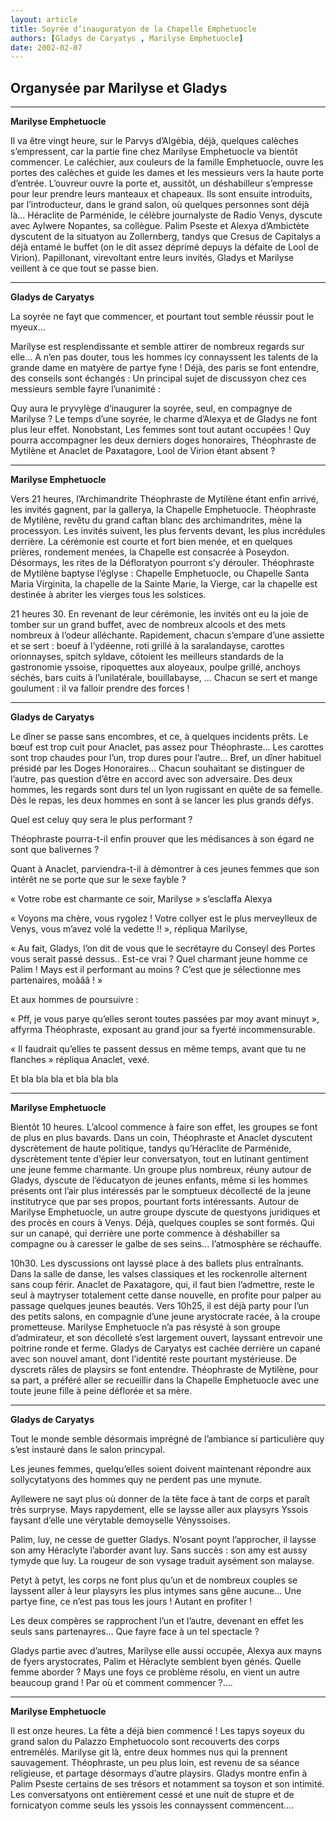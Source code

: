 ```yaml
---
layout: article
title: Soyrée d’inauguratyon de la Chapelle Emphetuocle
authors: [Gladys de Caryatys , Marilyse Emphetuocle]
date: 2002-02-07
---
```


## Organysée par Marilyse et Gladys

---
**Marilyse Emphetuocle**

Il va être vingt heure, sur le Parvys d’Algébia, déjà, quelques calèches s’empressent, car la partie fine chez Marilyse Emphetuocle va bientôt commencer. Le caléchier, aux couleurs de la famille Emphetuocle, ouvre les portes des calèches et guide les dames et les messieurs vers la haute porte d’entrée. L’ouvreur ouvre la porte et, aussitôt, un déshabilleur s’empresse pour leur prendre leurs manteaux et chapeaux. Ils sont ensuite introduits, par l’introducteur, dans le grand salon, où quelques personnes sont déjà là... Héraclite de Parménide, le célèbre journalyste de Radio Venys, dyscute avec Aylwere Nopantes, sa collègue. Palim Pseste et Alexya d’Ambictète dyscutent de la situatyon au Zollernberg, tandys que Cresus de Capitalys a déjà entamé le buffet (on le dit assez déprimé depuys la défaite de Lool de Virion). Papillonant, virevoltant entre leurs invités, Gladys et Marilyse veillent à ce que tout se passe bien.

---
**Gladys de Caryatys**

La soyrée ne fayt que commencer, et pourtant tout semble réussir pout le myeux...

Marilyse est resplendissante et semble attirer de nombreux regards sur elle... A n’en pas douter, tous les hommes icy connayssent les talents de la grande dame en matyère de partye fyne ! Déjà, des paris se font entendre, des conseils sont échangés : Un principal sujet de discussyon chez ces messieurs semble fayre l’unanimité :

Quy aura le pryvylège d’inaugurer la soyrée, seul, en compagnye de Marilyse ? Le temps d’une soyrée, le charme d’Alexya et de Gladys ne font plus leur effet. Nonobstant, Les femmes sont tout autant occupées ! Quy pourra accompagner les deux derniers doges honoraires, Théophraste de Mytilène et Anaclet de Paxatagore, Lool de Virion étant absent ?

---
**Marilyse Emphetuocle**

Vers 21 heures, l’Archimandrite Théophraste de Mytilène étant enfin arrivé, les invités gagnent, par la gallerya, la Chapelle Emphetuocle. Théophraste de Mytilène, revêtu du grand caftan blanc des archimandrites, mène la processyon. Les invités suivent, les plus fervents devant, les plus incrédules derrière. La cérémonie est courte et fort bien menée, et en quelques prières, rondement menées, la Chapelle est consacrée à Poseydon. Désormays, les rites de la Défloratyon pourront s’y dérouler. Théophraste de Mytilène baptyse l’églyse : Chapelle Emphetuocle, ou Chapelle Santa Maria Virginita, la chapelle de la Sainte Marie, la Vierge, car la chapelle est destinée à abriter les vierges tous les solstices.

21 heures 30. En revenant de leur cérémonie, les invités ont eu la joie de tomber sur un grand buffet, avec de nombreux alcools et des mets nombreux à l’odeur alléchante. Rapidement, chacun s’empare d’une assiette et se sert : boeuf à l’ydéenne, roti grillé à la saralandayse, carottes orionnayses, spitch syldave, côtoient les meilleurs standards de la gastronomie yssoise, ripoquettes aux aloyeaux, poulpe grillé, anchoys séchés, bars cuits à l’unilatérale, bouillabayse, ... Chacun se sert et mange goulument : il va falloir prendre des forces !

---
**Gladys de Caryatys**

Le dîner se passe sans encombres, et ce, à quelques incidents prêts. Le bœuf est trop cuit pour Anaclet, pas assez pour Théophraste... Les carottes sont trop chaudes pour l’un, trop dures pour l’autre... Bref, un dîner habituel présidé par les Doges Honoraires... Chacun souhaitant se distinguer de l’autre, pas question d’être en accord avec son adversaire. Des deux hommes, les regards sont durs tel un lyon rugissant en quête de sa femelle. Dès le repas, les deux hommes en sont à se lancer les plus grands défys.

Quel est celuy quy sera le plus performant ?

Théophraste pourra-t-il enfin prouver que les médisances à son égard ne sont que balivernes ?

Quant à Anaclet, parviendra-t-il à démontrer à ces jeunes femmes que son intérêt ne se porte que sur le sexe fayble ?

« Votre robe est charmante ce soir, Marilyse » s’esclaffa Alexya

« Voyons ma chère, vous rygolez ! Votre collyer est le plus merveylleux de Venys, vous m’avez volé la vedette !! », répliqua Marilyse,

« Au fait, Gladys, l’on dit de vous que le secrétayre du Conseyl des Portes vous serait passé dessus.. Est-ce vrai ? Quel charmant jeune homme ce Palim ! Mays est il performant au moins ? C’est que je sélectionne mes partenaires, moâââ ! »

Et aux hommes de poursuivre :

« Pff, je vous parye qu’elles seront toutes passées par moy avant minuyt », affyrma Théophraste, exposant au grand jour sa fyerté incommensurable.

« Il faudrait qu’elles te passent dessus en même temps, avant que tu ne flanches » répliqua Anaclet, vexé.

Et bla bla bla et bla bla bla

---
**Marilyse Emphetuocle**

Bientôt 10 heures. L’alcool commence à faire son effet, les groupes se font de plus en plus bavards. Dans un coin, Théophraste et Anaclet dyscutent dyscrètement de haute politique, tandys qu’Héraclite de Parménide, dyscrètement tente d’épier leur conversatyon, tout en lutinant gentiment une jeune femme charmante. Un groupe plus nombreux, réuny autour de Gladys, dyscute de l’éducatyon de jeunes enfants, même si les hommes présents ont l’air plus intéressés par le somptueux décollecté de la jeune institutryce que par ses propos, pourtant forts intéressants. Autour de Marilyse Emphetuocle, un autre groupe dyscute de questyons juridiques et des procès en cours à Venys. Déjà, quelques couples se sont formés. Qui sur un canapé, qui derrière une porte commence à déshabiller sa compagne ou à caresser le galbe de ses seins... l’atmosphère se réchauffe.

10h30. Les dyscussions ont layssé place à des ballets plus entraînants. Dans la salle de danse, les valses classiques et les rockenrolle alternent sans coup férir. Anaclet de Paxatagore, qui, il faut bien l’admettre, reste le seul à maytryser totalement cette danse nouvelle, en profite pour palper au passage quelques jeunes beautés. Vers 10h25, il est déjà party pour l’un des petits salons, en compagnie d’une jeune arystocrate racée, à la croupe prometteuse. Marilyse Emphetuocle n’a pas résysté à son groupe d’admirateur, et son décolleté s’est largement ouvert, layssant entrevoir une poitrine ronde et ferme. Gladys de Caryatys est cachée derrière un capané avec son nouvel amant, dont l’identité reste pourtant mystérieuse. De dyscrets râles de playsirs se font entendre. Théophraste de Mytilène, pour sa part, a préféré aller se recueillir dans la Chapelle Emphetuocle avec une toute jeune fille à peine déflorée et sa mère.

---
**Gladys de Caryatys**

Tout le monde semble désormais imprégné de l’ambiance si particulière quy s’est instauré dans le salon princypal.

Les jeunes femmes, quelqu’elles soient doivent maintenant répondre aux sollycytatyons des hommes quy ne perdent pas une mynute.

Ayllewere ne sayt plus où donner de la tête face à tant de corps et paraît très surpryse. Mays rapydement, elle se laysse aller aux playsyrs Yssois faysant d’elle une vérytable demoyselle Vényssoises.

Palim, luy, ne cesse de guetter Gladys. N’osant poynt l’approcher, il laysse son amy Héraclyte l’aborder avant luy. Sans succès : son amy est aussy tymyde que luy. La rougeur de son vysage traduit aysément son malayse.

Petyt à petyt, les corps ne font plus qu’un et de nombreux couples se layssent aller à leur playsyrs les plus intymes sans gêne aucune... Une partye fine, ce n’est pas tous les jours ! Autant en profiter !

Les deux compères se rapprochent l’un et l’autre, devenant en effet les seuls sans partenayres... Que fayre face à un tel spectacle ?

Gladys partie avec d’autres, Marilyse elle aussi occupée, Alexya aux mayns de fyers arystocrates, Palim et Héraclyte semblent byen génés. Quelle femme aborder ? Mays une foys ce problème résolu, en vient un autre beaucoup grand ! Par où et comment commencer ?....

---
**Marilyse Emphetuocle**

Il est onze heures. La fête a déjà bien commencé ! Les tapys soyeux du grand salon du Palazzo Emphetuocolo sont recouverts des corps entremêlés. Marilyse git là, entre deux hommes nus qui la prennent sauvagement. Théophraste, un peu plus loin, est revenu de sa séance religieuse, et partage désormays d’autre playsirs. Gladys montre enfin à Palim Pseste certains de ses trésors et notamment sa toyson et son intimité. Les conversatyons ont entièrement cessé et une nuit de stupre et de fornicatyon comme seuls les yssois les connayssent commencent....

